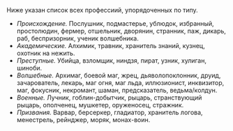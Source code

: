 Ниже указан список всех профессиий, упорядоченных по типу.
- *Происхождение.* Послушник, подмастерье, ублюдок, избранный, простолюдин, фермер, отшельник, дворянин, странник, паж, дикарь, раб, беспризорник, ученик волшебника.
- *Академические.* Алхимик, травник, хранитель знаний, кузнец, охотник на нежить.
- *Преступные.* Убийца, взломщик, ниндзя, пират, узник, хулиган, шиноби.
- *Волшебные.* Архимаг, боевой маг, жрец, дьяволопоклонник, друид, зачарователь, лекарь, маг огня, маг льда, иллюзионист, инквизитор, маг, фокусник, некромант, шаман, предсказатель, ведьма/колдун.
- *Военные.* Лучник, гоблин-добытчик, рыцарь, странствующий рыцарь, ополченец, мушкетер, оруженосец, стражник.
- *Призвания.* Варвар, берсеркер, гладиатор, хранитель логова, менестрель, рейнджер, моряк, монах-воин.